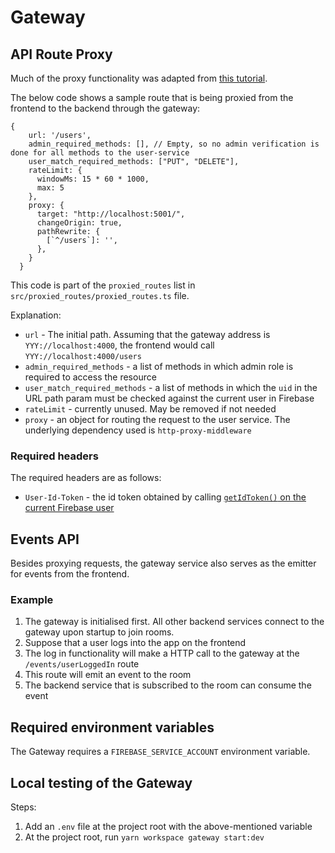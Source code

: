 # Gateway

## API Route Proxy
Much of the proxy functionality was adapted from [this tutorial](https://medium.com/geekculture/create-an-api-gateway-using-nodejs-and-express-933d1ca23322
).

The below code shows a sample route that is being proxied from the frontend to the backend through the gateway:
```
{
    url: '/users',
    admin_required_methods: [], // Empty, so no admin verification is done for all methods to the user-service
    user_match_required_methods: ["PUT", "DELETE"],
    rateLimit: {
      windowMs: 15 * 60 * 1000,
      max: 5
    },
    proxy: {
      target: "http://localhost:5001/",
      changeOrigin: true,
      pathRewrite: {
        [`^/users`]: '',
      },
    }
  }
```

This code is part of the `proxied_routes` list in `src/proxied_routes/proxied_routes.ts` file.

Explanation:
* `url` - The initial path. Assuming that the gateway address is `YYY://localhost:4000`, the frontend would call `YYY://localhost:4000/users`
* `admin_required_methods` - a list of methods in which admin role is required to access the resource
* `user_match_required_methods` - a list of methods in which the `uid` in the URL path param must be checked against the current user in Firebase
* `rateLimit` - currently unused. May be removed if not needed
* `proxy` - an object for routing the request to the user service. The underlying dependency used is `http-proxy-middleware`

### Required headers
The required headers are as follows:
* `User-Id-Token` - the id token obtained by calling [`getIdToken()` on the current Firebase user](https://firebase.google.com/docs/reference/js/v8/firebase.User#getidtoken)

## Events API
Besides proxying requests, the gateway service also serves as the emitter for events from the frontend.

### Example
 
1) The gateway is initialised first. All other backend services connect to the gateway upon startup to join rooms.
2) Suppose that a user logs into the app on the frontend
3) The log in functionality will make a HTTP call to the gateway at the `/events/userLoggedIn` route
4) This route will emit an event to the room
5) The backend service that is subscribed to the room can consume the event

## Required environment variables
The Gateway requires a `FIREBASE_SERVICE_ACCOUNT` environment variable.

## Local testing of the Gateway
Steps:
1) Add an `.env` file at the project root with the above-mentioned variable
2) At the project root, run `yarn workspace gateway start:dev`
